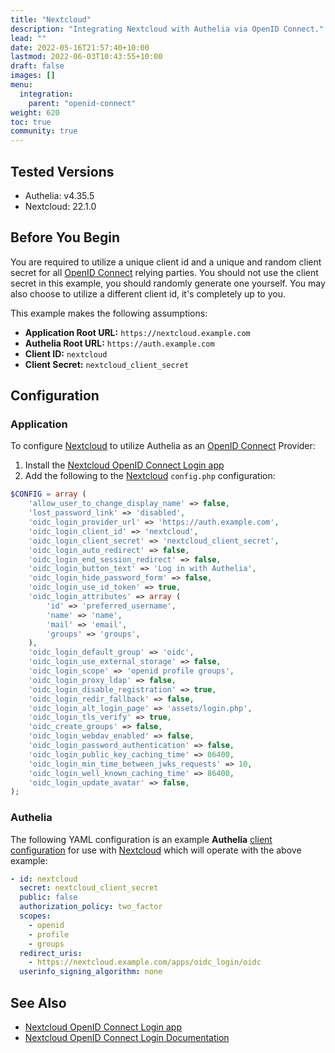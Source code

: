 ```yaml
---
title: "Nextcloud"
description: "Integrating Nextcloud with Authelia via OpenID Connect."
lead: ""
date: 2022-05-16T21:57:40+10:00
lastmod: 2022-06-03T10:43:55+10:00
draft: false
images: []
menu:
  integration:
    parent: "openid-connect"
weight: 620
toc: true
community: true
---
```


## Tested Versions

* Authelia: v4.35.5
* Nextcloud: 22.1.0

## Before You Begin

You are required to utilize a unique client id and a unique and random client secret for all [OpenID Connect] relying
parties. You should not use the client secret in this example, you should randomly generate one yourself. You may also
choose to utilize a different client id, it's completely up to you.

This example makes the following assumptions:

* __Application Root URL:__ `https://nextcloud.example.com`
* __Authelia Root URL:__ `https://auth.example.com`
* __Client ID:__ `nextcloud`
* __Client Secret:__ `nextcloud_client_secret`

## Configuration

### Application

To configure [Nextcloud] to utilize Authelia as an [OpenID Connect] Provider:

1. Install the [Nextcloud OpenID Connect Login app]
2. Add the following to the [Nextcloud] `config.php` configuration:

```php
$CONFIG = array (
    'allow_user_to_change_display_name' => false,
    'lost_password_link' => 'disabled',
    'oidc_login_provider_url' => 'https://auth.example.com',
    'oidc_login_client_id' => 'nextcloud',
    'oidc_login_client_secret' => 'nextcloud_client_secret',
    'oidc_login_auto_redirect' => false,
    'oidc_login_end_session_redirect' => false,
    'oidc_login_button_text' => 'Log in with Authelia',
    'oidc_login_hide_password_form' => false,
    'oidc_login_use_id_token' => true,
    'oidc_login_attributes' => array (
        'id' => 'preferred_username',
        'name' => 'name',
        'mail' => 'email',
        'groups' => 'groups',
    ),
    'oidc_login_default_group' => 'oidc',
    'oidc_login_use_external_storage' => false,
    'oidc_login_scope' => 'openid profile groups',
    'oidc_login_proxy_ldap' => false,
    'oidc_login_disable_registration' => true,
    'oidc_login_redir_fallback' => false,
    'oidc_login_alt_login_page' => 'assets/login.php',
    'oidc_login_tls_verify' => true,
    'oidc_create_groups' => false,
    'oidc_login_webdav_enabled' => false,
    'oidc_login_password_authentication' => false,
    'oidc_login_public_key_caching_time' => 86400,
    'oidc_login_min_time_between_jwks_requests' => 10,
    'oidc_login_well_known_caching_time' => 86400,
    'oidc_login_update_avatar' => false,
);
```

### Authelia

The following YAML configuration is an example __Authelia__
[client configuration](../../../configuration/identity-providers/open-id-connect.md#clients) for use with [Nextcloud]
which will operate with the above example:

```yaml
- id: nextcloud
  secret: nextcloud_client_secret
  public: false
  authorization_policy: two_factor
  scopes:
    - openid
    - profile
    - groups
  redirect_uris:
    - https://nextcloud.example.com/apps/oidc_login/oidc
  userinfo_signing_algorithm: none
```

## See Also

* [Nextcloud OpenID Connect Login app]
* [Nextcloud OpenID Connect Login Documentation](https://github.com/pulsejet/nextcloud-oidc-login)

[Nextcloud]: https://nextcloud.com/
[Nextcloud OpenID Connect Login app]: https://apps.nextcloud.com/apps/oidc_login
[OpenID Connect]: ../../openid-connect/introduction.md
